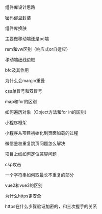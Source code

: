 组件库设计思路

密码键盘封装

组件库换肤

主要做移动端还是pc端

rem和vw区别（响应式or自适应）

移动端细线边框

bfc及其作用

为什么会margin重叠

css单冒号和双冒号

map和for的区别

如何遍历对象（Object方法和for in的区别）

小程序框架

小程序从项目初始化到页面加载的过程

微信鉴权重复跳页问题怎么解决

项目上线如何定位兼容问题

csp攻击

一个字符串如何取最长不重复的部分

vue2和vue3的区别

为什么https更安全

https在什么步骤验证加密的，和三次握手的关系